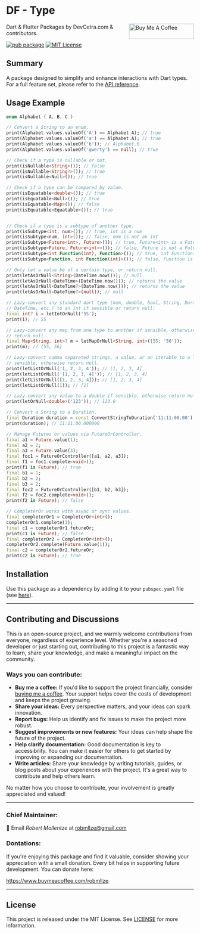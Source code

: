 # DF - Type

<a href="https://www.buymeacoffee.com/robmllze" target="_blank"><img align="right" src="https://cdn.buymeacoffee.com/buttons/default-orange.png" alt="Buy Me A Coffee" height="41" width="174"></a>

Dart & Flutter Packages by DevCetra.com & contributors.

[![pub package](https://img.shields.io/pub/v/df_type.svg)](https://pub.dev/packages/df_type)
[![MIT License](https://img.shields.io/badge/License-MIT-blue.svg)](https://raw.githubusercontent.com/robmllze/df_type/main/LICENSE)

## Summary

A package designed to simplify and enhance interactions with Dart types. For a full feature set, please refer to the [API reference](https://pub.dev/documentation/df_type/).

## Usage Example

```dart
enum Alphabet { A, B, C }

// Convert a String to an enum.
print(Alphabet.values.valueOf('A') == Alphabet.A); // true
print(Alphabet.values.valueOf('a') == Alphabet.A); // true
print(Alphabet.values.valueOf('b')); // Alphabet.B
print(Alphabet.values.valueOf('qwerty') == null); // true

// Check if a type is nullable or not.
print(isNullable<String>()); // false
print(isNullable<String?>()); // true
print(isNullable<Null>()); // true

// Check if a type can be compared by value.
print(isEquatable<double>()); // true
print(isEquatable<Null>()); // true
print(isEquatable<Map>()); // false
print(isEquatable<Equatable>()); // true


// Check if a type is a subtype of another type.
print(isSubtype<int, num>()); // true, int is a num
print(isSubtype<num, int>()); // false, num is not an int
print(isSubtype<Future<int>, Future>()); // true, Future<int> is a Future
print(isSubtype<Future, Future<int>>()); // false, Future is not a Future<int>
print(isSubtype<int Function(int), Function>()); // true, int Function(int) is a Function
print(isSubtype<Function, int Function(int)>()); // false, Function is not a int Function(int)

// Only let a value be of a certain type, or return null.
print(letAsOrNull<String>(DateTime.now())); // null
print(letAsOrNull<DateTime>(DateTime.now())); // returns the value
print(letAsOrNull<DateTime?>(DateTime.now())); // returns the value
print(letAsOrNull<DateTime?>(null)); // null

// Lazy-convert any standard dart type (num, double, bool, String, Duration,
// DateTime, etc.) to an int if sensible or return null:
final int? i = letIntOrNull('55');
print(i); // 55

// Lazy-convert any map from one type to another if sensible, otherwise
// return null.
final Map<String, int>? m = letMapOrNull<String, int>({55: '56'});
print(m); // {55, 56}

// Lazy-convert comma separated strings, a value, or an iterable to a list if
// sensible, otherwise return null.
print(letListOrNull('1, 2, 3, 4')); // [1, 2, 3, 4]
print(letListOrNull('[1, 2, 3, 4]')); // [1, 2, 3, 4]
print(letListOrNull([1, 2, 3, 4])); // [1, 2, 3, 4]
print(letListOrNull(1)); // [1]

// Lazy-convert any value to a double if sensible, otherwise return null.
print(letOrNull<double>('123')); // 123.0

// Convert a String to a Duration.
final Duration duration = const ConvertStringToDuration('11:11:00.00').toDuration();
print(duration); // 11:11:00.000000

// Manage Futures or values via FutureOrController.
final a1 = Future.value(1);
final a2 = 2;
final a3 = Future.value(3);
final foc1 = FutureOrController([a1, a2, a3]);
final f1 = foc1.complete<void>();
print(f1 is Future); // true
final b1 = 1;
final b2 = 2;
final b3 = 2;
final foc2 = FutureOrController([b1, b2, b3]);
final f2 = foc2.complete<void>();
print(f2 is Future); // false

// CompleterOr works with async or sync values.
final completerOr1 = CompleterOr<int>();
completerOr1.complete(1);
final c1 = completerOr1.futureOr;
print(c1 is Future); // false
final completerOr2 = CompleterOr<int>();
completerOr2.complete(Future.value(1));
final c2 = completerOr2.futureOr;
print(c2 is Future); // true
```

## Installation

Use this package as a dependency by adding it to your `pubspec.yaml` file (see [here](https://pub.dev/packages/df_type/install)).

---

## Contributing and Discussions

This is an open-source project, and we warmly welcome contributions from everyone, regardless of experience level. Whether you're a seasoned developer or just starting out, contributing to this project is a fantastic way to learn, share your knowledge, and make a meaningful impact on the community.

### Ways you can contribute:

- **Buy me a coffee:** If you'd like to support the project financially, consider [buying me a coffee](https://www.buymeacoffee.com/robmllze). Your support helps cover the costs of development and keeps the project growing.
- **Share your ideas:** Every perspective matters, and your ideas can spark innovation.
- **Report bugs:** Help us identify and fix issues to make the project more robust.
- **Suggest improvements or new features:** Your ideas can help shape the future of the project.
- **Help clarify documentation:** Good documentation is key to accessibility. You can make it easier for others to get started by improving or expanding our documentation.
- **Write articles:** Share your knowledge by writing tutorials, guides, or blog posts about your experiences with the project. It's a great way to contribute and help others learn.

No matter how you choose to contribute, your involvement is greatly appreciated and valued!

---

### Chief Maintainer:

📧 Email _Robert Mollentze_ at robmllze@gmail.com

### Dontations:

If you're enjoying this package and find it valuable, consider showing your appreciation with a small donation. Every bit helps in supporting future development. You can donate here:

https://www.buymeacoffee.com/robmllze

---

## License

This project is released under the MIT License. See [LICENSE](https://raw.githubusercontent.com/robmllze/df_type/main/LICENSE) for more information.
